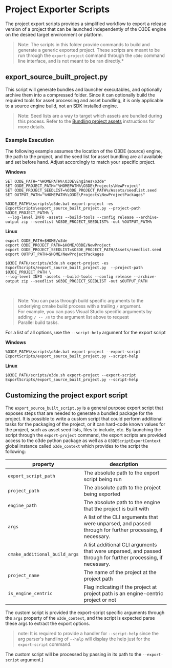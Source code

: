 # Project Exporter Scripts

The project export scripts provides a simplified workflow to export a release version of a project that can be launched independently of the O3DE engine on the desired target environment or platform.

> Note: The scripts in this folder provide commands to build and generate a generic exported project. These scripts are meant to be run through the `export-project` command through the `o3de` command line interface, and is not meant to be ran directly.*

## export_source_built_project.py

This script will generate bundles and launcher executables, and optionally archive them into a compressed folder. Since it can optionally build the required tools for asset processing and asset bundling, it is only applicable to a source engine build, not an SDK installed engine. 

> Note: Seed lists are a way to target which assets are bundled during this process. Refer to the [Bundling project assets](https://www.docs.o3de.org/docs/user-guide/packaging/asset-bundler/bundle-assets-for-release/) instructions for more details.

### Example Execution
The following example assumes the location of the O3DE (source) engine, the path to the project, and the seed list for asset bundling are all available and set before hand. Adjust accordingly to match your specific project.

**Windows**
```
SET O3DE_PATH="%HOMEPATH%\O3DE\Engines\o3de"
SET O3DE_PROJECT_PATH="%HOMEPATH%\O3DE\Projects\NewProject"
SET O3DE_PROJECT_SEEDLIST=%O3DE_PROJECT_PATH%/Assets/seedlist.seed
SET OUTPUT_PATH="%HOMEPATH%\O3DE\Projects\NewProjectPackages"

%O3DE_PATH%\scripts\o3de.bat export-project -es ExportScripts\export_source_built_project.py --project-path %O3DE_PROJECT_PATH% \
 --log-level INFO -assets --build-tools --config release --archive-output zip --seedlist %O3DE_PROJECT_SEEDLIST% -out %OUTPUT_PATH%
```


**Linux**
```
export O3DE_PATH=$HOME/o3de
export O3DE_PROJECT_PATH=$HOME/O3DE/NewProject
export O3DE_PROJECT_SEEDLIST=$O3DE_PROJECT_PATH/Assets/seedlist.seed
export OUTPUT_PATH=$HOME/NewProjectPackages

$O3DE_PATH/scripts/o3de.sh export-project -es ExportScripts/export_source_built_project.py  --project-path $O3DE_PROJECT_PATH \
--log-level INFO -assets --build-tools --config release --archive-output zip --seedlist $O3DE_PROJECT_SEEDLIST -out $OUTPUT_PATH
```

<br/>

> Note: You can pass through build specific arguments to the underlying cmake build process with a trailing `/` argument. </br> 
> For example, you can pass Visual Studio specific arguments by adding `/ -- /m` to the argument list above to request </br>
> Parallel build tasks.

For a list of all options, use the `--script-help` argument for the export script

**Windows**
```
%O3DE_PATH%\scripts\o3de.bat export-project --export-script ExportScripts/export_source_built_project.py --script-help
```

**Linux**
```
$O3DE_PATH/scripts/o3de.sh export-project --export-script ExportScripts/export_source_built_project.py --script-help
```

## Customizing the project export script
The `export_source_built_script.py` is a general purpose export script that exposes steps that are needed to generate
a bundled package for the project. It is possible to write a custom script that could perform additional tasks for the
packaging of the project, or it can hard-code known values for the project, such as asset seed lists, files to include,
etc. By launching the script through the `export-project` command, the export scripts are provided access to the o3de
python package as well as a `O3DEScriptExportContext` global instance called `o3de_context` which provides to the script
the following:

|property|description|
---------|-----------|
|`export_script_path`| The absolute path to the export script being run|
|`project_path`| The absolute path to the project being exported|
|`engine_path`| The absolute path to the engine that the project is built with|
|`args`|  A list of the CLI arguments that were unparsed, and passed through for further processing, if necessary.|
|`cmake_additional_build_args`|A list additional CLI arguments that were unparsed, and passed through for further processing, if necessary.|
|`project_name`|The name of the project at the project path|
|`is_engine_centric`|Flag indicating if the project at project path is an engine-centric project or not|


The custom script is provided the export-script specific arguments through the `args` property of the `o3de_context`, and the script is expected parse
these args to extract the export options.

> note: It is required to provide a handler for `--script-help` since the arg parser's handling of `--help` will display the help just for the `export-script` command.
>

The custom script will be processed by passing in its path to the `--export-script` argument.)
